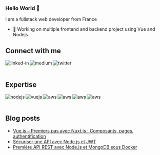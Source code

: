 ### Hello World 👋

I am a fullstack web developer from France
- 🔭 Working on multiple frontend and backend project using Vue and Nodejs


## Connect with me

[<img align="left" alt="linked-in" src="https://img.shields.io/badge/linkedin-%230077B5.svg?&style=for-the-badge&logo=linkedin&logoColor=white" />](https://www.linkedin.com/in/samuel-besnier/)

[<img align="left" alt="medium" src="https://img.shields.io/badge/medium-%2312100E.svg?&style=for-the-badge&logo=medium&logoColor=white" />](https://medium.com/@sbesnier1901)

[<img align="left" alt="twitter" src="https://img.shields.io/badge/twitter-%231DA1F2.svg?&style=for-the-badge&logo=twitter&logoColor=white" />](https://twitter.com/SamBesnier)
<br/>
<br/>
## Expertise

[<img align="left" alt="nodejs" src="https://img.shields.io/badge/node.js%20-%2343853D.svg?&style=for-the-badge&logo=node.js&logoColor=white" />](#)
[<img align="left" alt="vuejs" src="https://img.shields.io/badge/vue.js%20-%88232F3E?&style=for-the-badge&logo=vue.js&logoColor=white" />](#)
[<img align="left" alt="aws" src="https://img.shields.io/badge/Amazon%20AWS-%23232F3E?logo=amazon-aws&logoColor=white&style=for-the-badge" />](#)
[<img align="left" alt="aws" src="https://img.shields.io/badge/PHP%20-%23232F3E?logo=php&logoColor=white&style=for-the-badge" />](#)
[<img align="left" alt="aws" src="https://img.shields.io/badge/Mysql%20-%23232F3E?logo=mysql&logoColor=white&style=for-the-badge" />](#)
[<img align="left" alt="aws" src="https://img.shields.io/badge/c++%20-%230077B5?logo=cplusplus&logoColor=white&style=for-the-badge" />](#)
<br/>
<br/>

## Blog posts
<!-- BLOG-POST-LIST:START -->
- [Vue.js – Premiers pas avec Nuxt.js : Composants, pages, authentification](https://medium.com/@sbesnier1901/vue-js-premiers-pas-avec-nuxt-js-composants-pages-authentification-9e9ebb5290c5?source=rss-ee9d34e9c8eb------2)
- [Sécuriser une API avec Node.js et JWT](https://medium.com/@sbesnier1901/s%C3%A9curiser-une-api-avec-node-js-et-jwt-15e14d9df109?source=rss-ee9d34e9c8eb------2)
- [Première API REST avec Node.js et MongoDB sous Docker](https://medium.com/@sbesnier1901/premi%C3%A8re-api-rest-avec-node-js-et-mongodb-sous-docker-884bda9d8e07?source=rss-ee9d34e9c8eb------2)
<!-- BLOG-POST-LIST:END -->

<!--
**sambesnier/sambesnier** is a ✨ _special_ ✨ repository because its `README.md` (this file) appears on your GitHub profile.

Here are some ideas to get you started:

- 🔭 I’m currently working on ...
- 🌱 I’m currently learning ...
- 👯 I’m looking to collaborate on ...
- 🤔 I’m looking for help with ...
- 💬 Ask me about ...
- 📫 How to reach me: ...
- 😄 Pronouns: ...
- ⚡ Fun fact: ...
-->
